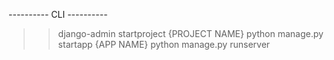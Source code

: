 ---------- CLI ----------
>> django-admin startproject {PROJECT NAME}
>> python manage.py startapp {APP NAME}
>> python manage.py runserver
